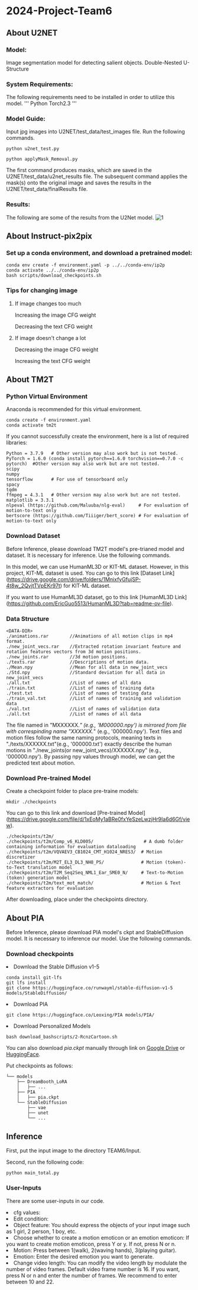 # 2024-Project-Team6

## About U2NET

### Model:
Image segmentation model for detecting salient objects.
Double-Nested U-Structure

### System Requirements: 
The following requirements need to be installed in order to utilize this model.
'''
Python
Torch2.3
'''

### Model Guide:
Input jpg images into U2NET/test_data/test_images file.
Run the following commands.
```
python u2net_test.py

python applyMask_Removal.py
```
The first command produces masks, which are saved in the U2NET/test_data/u2net_results file.
The subsequent command applies the mask(s) onto the original image and saves the results in the U2NET/test_data/finalResults file.

### Results:
The following are some of the results from the U2Net model.
![1](https://github.com/ee474itm/2024-Project-Team6/assets/162101368/d4339ba0-98d7-4963-9151-29eae3509c0f)

## About Instruct-pix2pix

### Set up a conda environment, and download a pretrained model:
```
conda env create -f environment.yaml -p ../../conda-env/ip2p
conda activate ../../conda-env/ip2p
bash scripts/download_checkpoints.sh
```
### Tips for changing image
1. If image changes too much

    Increasing the image CFG weight
   
    Decreasing the text CFG weight
   
3. If image doesn't change a lot
   
    Decreasing the image CFG weight
   
    Increasing the text CFG weight

## About TM2T

### Python Virtual Environment

Anaconda is recommended for this virtual environment.

```
conda create -f environment.yaml
conda activate tm2t
```

If you cannot successfully create the environment, here is a list of required libraries:
```
Python = 3.7.9   # Other version may also work but is not tested.
PyTorch = 1.6.0 (conda install pytorch==1.6.0 torchvision==0.7.0 -c pytorch)  #Other version may also work but are not tested.
scipy
numpy
tensorflow       # For use of tensorboard only
spacy
tqdm
ffmpeg = 4.3.1   # Other version may also work but are not tested.
matplotlib = 3.3.1
nlpeval (https://github.com/Maluuba/nlg-eval)     # For evaluation of motion-to-text only
bertscore (https://github.com/Tiiiger/bert_score) # For evaluation of motion-to-text only
```

### Download Dataset

Before Inference, please download TM2T model's pre-trianed model and dataset. It is necessary for inference.
Use the following commands.

In this model, we can use HumanML3D or KIT-ML dataset. However, in this project, KIT-ML dataset is used.
You can go to this link [Dataset Link] (https://drive.google.com/drive/folders/1MnixfyGfujSP-4t8w_2QvjtTVpEKr97t) for KIT-ML dataset.

If you want to use HumanML3D dataset, go to this link [HumanML3D Link] (https://github.com/EricGuo5513/HumanML3D?tab=readme-ov-file).

### Data Structure
```
<DATA-DIR>
./animations.rar        //Animations of all motion clips in mp4 format.
./new_joint_vecs.rar    //Extracted rotation invariant feature and rotation features vectors from 3d motion positions.
./new_joints.rar        //3d motion positions.
./texts.rar             //Descriptions of motion data.
./Mean.npy              //Mean for all data in new_joint_vecs
./Std.npy               //Standard deviation for all data in new_joint_vecs
./all.txt               //List of names of all data
./train.txt             //List of names of training data
./test.txt              //List of names of testing data
./train_val.txt         //List of names of training and validation data
./val.txt               //List of names of validation data
./all.txt               //List of names of all data
```

The file named in "MXXXXXX.*" (e.g., 'M000000.npy') is mirrored from file with correspinding name "XXXXXX.*" (e.g., '000000.npy'). Text files and motion files follow the same naming protocols, meaning texts in "./texts/XXXXXX.txt"(e.g., '000000.txt') exactly describe the human motions in "./new_joints(or new_joint_vecs)/XXXXXX.npy" (e.g., '000000.npy'). By passing npy values through model, we can get the predicted text about motion.


### Download Pre-trained Model
Create a checkpoint folder to place pre-traine models:
```
mkdir ./checkpoints
```

You can go to this link and download [Pre-trained Model] (https://drive.google.com/file/d/1xEoMy1aBRe0fxYeSzeLwzjHr9Ia6d6Gf/view).

```
./checkpoints/t2m/
./checkpoints/t2m/Comp_v6_KLD005/                   # A dumb folder containing information for evaluation dataloading
./checkpoints/t2m/VQVAEV3_CB1024_CMT_H1024_NRES3/  # Motion discretizer
./checkpoints/t2m/M2T_EL3_DL3_NH8_PS/              # Motion (token)-to-Text translation model
./checkpoints/t2m/T2M_Seq2Seq_NML1_Ear_SME0_N/     # Text-to-Motion (token) generation model
./checkpoints/t2m/text_mot_match/                  # Motion & Text feature extractors for evaluation
```

After downloading, place under the checkpoints directory.



## About PIA

Before Inference, please download PIA model's ckpt and StableDiffusion model. It is necessary to inference our model.
Use the following commands.

### Download checkpoints
<li>Download the Stable Diffusion v1-5</li>

```
conda install git-lfs
git lfs install
git clone https://huggingface.co/runwayml/stable-diffusion-v1-5 models/StableDiffusion/
```

<li>Download PIA</li>

```
git clone https://huggingface.co/Leoxing/PIA models/PIA/
```

<li>Download Personalized Models</li>

```
bash download_bashscripts/2-RcnzCartoon.sh
```


You can also download *pia.ckpt* manually through link on [Google Drive](https://drive.google.com/file/d/1RL3Fp0Q6pMD8PbGPULYUnvjqyRQXGHwN/view?usp=drive_link)
or [HuggingFace](https://huggingface.co/Leoxing/PIA).

Put checkpoints as follows:
```
└── models
    ├── DreamBooth_LoRA
    │   ├── ...
    ├── PIA
    │   ├── pia.ckpt
    └── StableDiffusion
        ├── vae
        ├── unet
        └── ...
```

## Inference
First, put the input image to the directory TEAM6/Input.

Second, run the following code:
```
python main_total.py
```
### User-Inputs
There are some user-inputs in our code.

<li>cfg values: </li>
<li>Edit condition: </li>
<li>Object feature: You should express the objects of your input image such as 1 girl, 2 person, 1 boy, etc.</li>
<li>Choose whether to create a motion emoticon or an emotion emoticon: If you want to create motion emoticon, press Y or y. If not, press N or n.</li>
<li>Motion: Press between 1(walk), 2(waving hands), 3(playing guitar). </li>
<li>Emotion: Enter the desired emotion you want to generate.</li>
<li>Change video length: You can modify the video length by modulate the number of video frames. Default video frame number is 16. If you want, press N or n and enter the number of frames. We recommend to enter between 10 and 22.</li>
